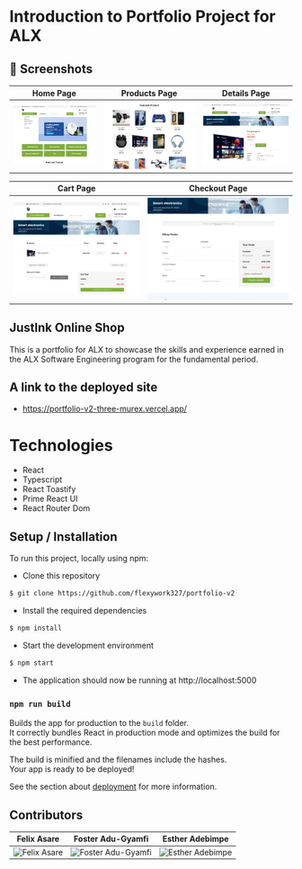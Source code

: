 # Introduction to Portfolio Project for ALX

## 📸 Screenshots

| Home Page                                            | Products Page                                           | Details Page                                           |
| ---------------------------------------------------- | ------------------------------------------------------- | ------------------------------------------------------ |
| ![Home Page](./src/assets/screenshots/dashboard.png) | ![Products Page](./src/assets/screenshots/products.png) | ![Details Page](./src/assets/screenshots/details1.png) |

| Cart Page                                       | Checkout Page                                           |
| ----------------------------------------------- | ------------------------------------------------------- |
| ![Cart Page](./src/assets/screenshots/cart.png) | ![Checkout Page](./src/assets/screenshots/checkout.png) |

## Justlnk Online Shop

This is a portfolio for ALX to showcase the skills and experience earned in the ALX Software Engineering program for the fundamental period.

## A link to the deployed site

- https://portfolio-v2-three-murex.vercel.app/

# Technologies

- React
- Typescript
- React Toastify
- Prime React UI
- React Router Dom

## Setup / Installation

To run this project, locally using npm:

- Clone this repository

```bash
$ git clone https://github.com/flexywork327/portfolio-v2
```

- Install the required dependencies

```bash
$ npm install
```

- Start the development environment

```bash
$ npm start
```

- The application should now be running at http://localhost:5000

### `npm run build`

Builds the app for production to the `build` folder.\
It correctly bundles React in production mode and optimizes the build for the best performance.

The build is minified and the filenames include the hashes.\
Your app is ready to be deployed!

See the section about [deployment](https://facebook.github.io/create-react-app/docs/deployment) for more information.

## Contributors

| Felix Asare                                                          | Foster Adu-Gyamfi                                                           | Esther Adebimpe                                                           |
| -------------------------------------------------------------------- | --------------------------------------------------------------------------- | ------------------------------------------------------------------------- |
| ![Felix Asare](https://avatars.githubusercontent.com/u/85615389?v=4) | ![Foster Adu-Gyamfi](https://avatars.githubusercontent.com/u/113718153?v=4) | ![Esther Adebimpe](https://avatars.githubusercontent.com/u/113929376?v=4) |
